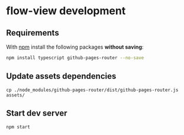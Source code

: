 # flow-view development

## Requirements

With [npm](https://www.npmjs.com/) install the following packages **without saving**:

```sh
npm install typescript github-pages-router --no-save
```

## Update assets dependencies

```shell
cp ./node_modules/github-pages-router/dist/github-pages-router.js assets/
```

## Start dev server

```shell
npm start
```

